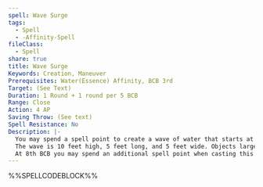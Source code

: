 ```yaml
---
spell: Wave Surge
tags:
  - Spell
  - -Affinity-Spell
fileClass:
  - Spell
share: true
title: Wave Surge
Keywords: Creation, Maneuver
Prerequisites: Water(Essence) Affinity, BCB 3rd
Target: (See Text)
Duration: 1 Round + 1 round per 5 BCB
Range: Close
Action: 4 AP
Saving Throw: (See text)
Spell Resistance: No
Description: |-
  You may spend a spell point to create a wave of water that starts at your location and moves 30 feet per round in a direction of your choosing to a maximum of close range. Creatures struck by the wave are subject to a trip maneuver using your BCB in place of your BAB and your CAM in place of your Strength for determining your MSB for this manuever. On success the creatures struck are knocked prone, on one degree of success or higher they are also carried by the wave during the wave�s movement for this round. You receive a +5 bonus to this check if the creature is already caught within the wave. Creatures may attempt a MSB or Athletics check to swim attempt against the MSB on their turn to escape the wave on their turn, though the creature is limited by their usual swim speed for how far they can swim out of the wave. Creatures within the wave may begin the suffocate if they cannot breathe in water and receive only half their usual time to hold their breath due to the battering motions of the wave.
  The wave is 10 feet high, 5 feet long, and 5 feet wide. Objects larger than the wave stop all movement of the wave and immediately end the spell, while creatures of larger size can still be tripped by the wave but not carried by it if they are larger than the wave.
  At 8th BCB you may spend an additional spell point when casting this spell to improve the size of the wave by an additional 5 feet in length, width, and height. 
---
```

%%SPELLCODEBLOCK%%